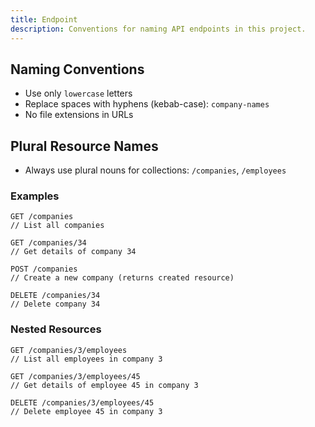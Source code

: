 ```yaml
---
title: Endpoint
description: Conventions for naming API endpoints in this project.
---
```


## Naming Conventions

- Use only `lowercase` letters
- Replace spaces with hyphens (kebab-case): `company-names`
- No file extensions in URLs


## Plural Resource Names

- Always use plural nouns for collections: `/companies`, `/employees`

### Examples

```http
GET /companies
// List all companies
```
```http
GET /companies/34
// Get details of company 34
```
```http
POST /companies
// Create a new company (returns created resource)
```
```http
DELETE /companies/34
// Delete company 34
```


### Nested Resources

```http
GET /companies/3/employees
// List all employees in company 3
```
```http
GET /companies/3/employees/45
// Get details of employee 45 in company 3
```
```http
DELETE /companies/3/employees/45
// Delete employee 45 in company 3
```
